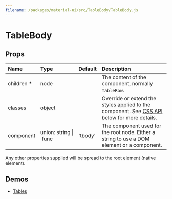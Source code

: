 ```yaml
---
filename: /packages/material-ui/src/TableBody/TableBody.js
---
```


<!--- This documentation is automatically generated, do not try to edit it. -->

# TableBody



## Props

| Name | Type | Default | Description |
|:-----|:-----|:--------|:------------|
| <span class="prop-name required">children *</span> | <span class="prop-type">node |   | The content of the component, normally `TableRow`. |
| <span class="prop-name">classes</span> | <span class="prop-type">object |   | Override or extend the styles applied to the component. See [CSS API](#css-api) below for more details. |
| <span class="prop-name">component</span> | <span class="prop-type">union:&nbsp;string&nbsp;&#124;<br>&nbsp;func<br> | <span class="prop-default">'tbody'</span> | The component used for the root node. Either a string to use a DOM element or a component. |

Any other properties supplied will be spread to the root element (native element).

## Demos

- [Tables](/demos/tables)


